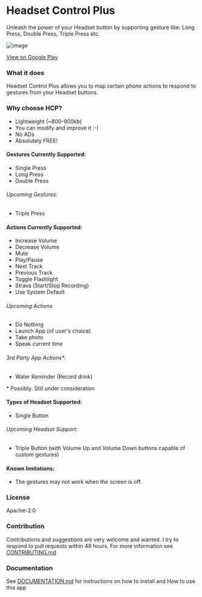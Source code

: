 Headset Control Plus
====
Unleash the power of your Headset button by supporting gesture like: Long Press, Double Press, Triple Press etc.

![image](https://raw.githubusercontent.com/nadchif/headset-control-plus/master/extra/Screenshot1_small.jpg)

[View on Google Play](#)

### What it does
Headset Control Plus allows you to map certain phone actions to respond to gestures from your Headset buttons.

### Why choose HCP?

* Lightweight (~800-900kb)
* You can modify and improve it :-)
* No ADs
* Absolutely FREE!

#### Gestures Currently Supported:
* Single Press
* Long Press
* Double Press

###### Upcoming Gestures:
* Triple Press

#### Actions Currently Supported:
* Increase Volume
* Decrease Volume
* Mute 
* Play/Pause
* Next Track
* Previous Track
* Toggle Flashlight
* Strava (Start/Stop Recording)
* Use System Default

###### Upcoming Actions
* Do Nothing
* Launch App (of user's choice)
* Take photo
* Speak current time

###### 3rd Party App Actions*:
* Water Reminder (Record drink)

\* Possibly. Still under consideration

#### Types of Headset Supported:
* Single Button

###### Upcoming Headset Support:
* Triple Button (with Volume Up and Volume Down buttons capable of custom gestures)

#### Known limitations:
* The gestures may not work when the screen is off.

### License
Apache-2.0

### Contribution
Contributions and suggestions are very welcome and wanted. I try to respond to pull requests within 48 hours. For more information see [CONTRIBUTING.md](https://github.com/nadchif/headset-control-plus/blob/master/CONTRIBUTING.md)

### Documentation
See [DOCUMENTATION.md](#) for instructions on how to install and How to use this app


